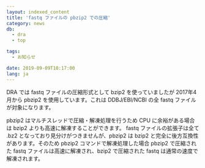 ```yaml
---
layout: indexed_content
title: 'fastq ファイルの pbzip2 での圧縮'
category: news
db:
  - dra
  - top

tags:
  - お知らせ

date: 2019-09-09T10:17:00
lang: ja
---
```


<p>DRA では fastq ファイルの圧縮形式として bzip2 を使っていましたが 2017年4月から pbzip2 を使用しています。これは DDBJ/EBI/NCBI の全 fastq ファイルが対象になります。</p>

<p>pbzip2 はマルチスレッドで圧縮・解凍処理を行うため CPU に余裕がある場合は bzip2 よりも高速に解凍することができます。
    fastq ファイルの拡張子は全て .bz2 となっており見分けがつきませんが、pbzip2 は bzip2 と完全に後方互換性があります。そのため pbzip2 コマンドで解凍処理した場合 pbzip2 で圧縮された fastq ファイルは高速に解凍され、bzip2 で圧縮された fastq は通常の速度で解凍されます。</p>
